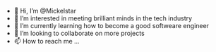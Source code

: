 - 👋 Hi, I’m @Mickelstar
- 👀 I’m interested in meeting brilliant minds in the tech industry
- 🌱 I’m currently learning how to become a good softweare engineer
- 💞️ I’m looking to collaborate on more projects
- 📫 How to reach me ...
